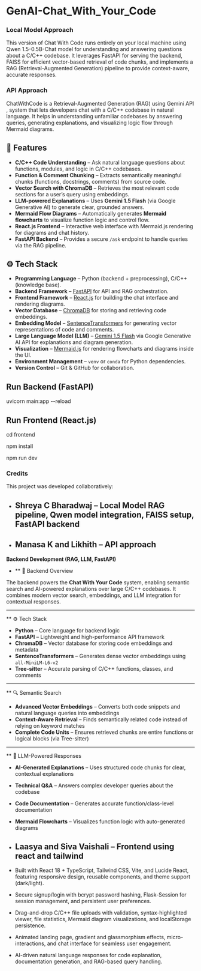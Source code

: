 # GenAI-Chat_With_Your_Code

### Local Model Approach
This version of Chat With Code runs entirely on your local machine using Qwen 1.5-0.5B-Chat model for understanding and answering questions about a C/C++ codebase. It leverages FastAPI for serving the backend, FAISS for efficient vector-based retrieval of code chunks, and implements a RAG (Retrieval-Augmented Generation) pipeline to provide context-aware, accurate responses.


### API Approach
ChatWithCode is a Retrieval-Augmented Generation (RAG) using Gemini API , system that lets developers chat with a C/C++ codebase in natural language. It helps in understanding unfamiliar codebases by answering queries, generating explanations, and visualizing logic flow through Mermaid diagrams.

## 🚀 Features

- **C/C++ Code Understanding** – Ask natural language questions about functions, modules, and logic in C/C++ codebases.  
- **Function & Comment Chunking** – Extracts semantically meaningful chunks (functions, docstrings, comments) from source code.  
- **Vector Search with ChromaDB** – Retrieves the most relevant code sections for a user’s query using embeddings.  
- **LLM-powered Explanations** – Uses **Gemini 1.5 Flash** (via Google Generative AI) to generate clear, grounded answers.  
- **Mermaid Flow Diagrams** – Automatically generates **Mermaid flowcharts** to visualize function logic and control flow.  
- **React.js Frontend** – Interactive web interface with Mermaid.js rendering for diagrams and chat history.  
- **FastAPI Backend** – Provides a secure `/ask` endpoint to handle queries via the RAG pipeline.  

## ⚙️ Tech Stack

- **Programming Language** – Python (backend + preprocessing), C/C++ (knowledge base).  
- **Backend Framework** – [FastAPI](https://fastapi.tiangolo.com/) for API and RAG orchestration.  
- **Frontend Framework** – [React.js](https://react.dev/) for building the chat interface and rendering diagrams.  
- **Vector Database** – [ChromaDB](https://www.trychroma.com/) for storing and retrieving code embeddings.  
- **Embedding Model** – [SentenceTransformers](https://www.sbert.net/) for generating vector representations of code and comments.  
- **Large Language Model (LLM)** – [Gemini 1.5 Flash](https://ai.google.dev/) via Google Generative AI API for explanations and diagram generation.  
- **Visualization** – [Mermaid.js](https://mermaid.js.org/) for rendering flowcharts and diagrams inside the UI.  
- **Environment Management** – `venv` or `conda` for Python dependencies.  
- **Version Control** – Git & GitHub for collaboration. 

## Run Backend (FastAPI)
uvicorn main:app --reload

## Run Frontend (React.js)
cd frontend

npm install

npm run dev


### Credits

This project was developed collaboratively:

- ## Shreya C Bharadwaj – Local Model RAG pipeline, Qwen model integration, FAISS setup, FastAPI backend  
- ## Manasa K and  Likhith – API approach 
**Backend Development (RAG, LLM, FastAPI)** 
- ** 🔧 Backend Overview

The backend powers the **Chat With Your Code** system, enabling semantic search and AI-powered explanations over large C/C++ codebases. It combines modern vector search, embeddings, and LLM integration for contextual responses.

---

** ⚙️ Tech Stack
- **Python** – Core language for backend logic  
- **FastAPI** – Lightweight and high-performance API framework  
- **ChromaDB** – Vector database for storing code embeddings and metadata  
- **SentenceTransformers** – Generates dense vector embeddings using `all-MiniLM-L6-v2`  
- **Tree-sitter** – Accurate parsing of C/C++ functions, classes, and comments  

---

** 🔍 Semantic Search
- **Advanced Vector Embeddings** – Converts both code snippets and natural language queries into embeddings  
- **Context-Aware Retrieval** – Finds semantically related code instead of relying on keyword matches  
- **Complete Code Units** – Ensures retrieved chunks are entire functions or logical blocks (via Tree-sitter)  

---

** 🤖 LLM-Powered Responses
- **AI-Generated Explanations** – Uses structured code chunks for clear, contextual explanations  
- **Technical Q&A** – Answers complex developer queries about the codebase  
- **Code Documentation** – Generates accurate function/class-level documentation  
- **Mermaid Flowcharts** – Visualizes function logic with auto-generated diagrams  
  
- ## Laasya and Siva Vaishali – Frontend using react and tailwind 
- Built with React 18 + TypeScript, Tailwind CSS, Vite, and Lucide React, featuring responsive design, reusable components, and theme support (dark/light).
- Secure signup/login with bcrypt password hashing, Flask-Session for session management, and persistent user preferences.
- Drag-and-drop C/C++ file uploads with validation, syntax-highlighted viewer, file statistics, Mermaid diagram visualizations, and localStorage persistence.
- Animated landing page, gradient and glassmorphism effects, micro-interactions, and chat interface for seamless user engagement.
- AI-driven natural language responses for code explanation, documentation generation, and RAG-based query handling.



